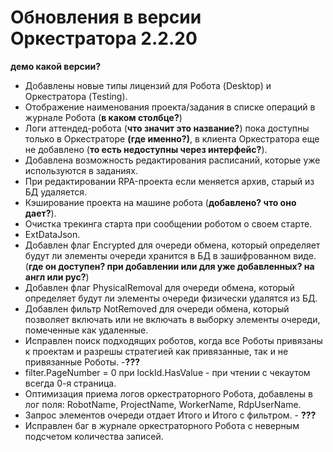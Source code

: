 # Обновления в версии Оркестратора 2.2.20

**демо какой версии?**

- Добавлены новые типы лицензий для Робота (Desktop) и Оркестратора (Testing).
- Отображение наименования проекта/задания в списке операций в журнале Робота (**в каком столбце?**)
- Логи аттендед-робота (**что значит это название?**) пока доступны только в Оркестраторе **(где именно?)**, в клиента Оркестратора еще не добавлено (**то есть недоступны через интерфейс?**).
- Добавлена возможность редактирования расписаний, которые уже используются в заданиях.
- При редактировании RPA-проекта если меняется архив, старый из БД удаляется.
- Кэширование проекта на машине робота (**добавлено? что оно дает?**).
- Очистка трекинга старта при сообщении роботом о своем старте.
- ExtDataJson.
- Добавлен флаг Encrypted для очереди обмена, который определяет будут ли элементы очереди хранится в БД в зашифрованном виде. (**где он доступен? при добавлении или для уже добавленных? на англ или рус?**)
- Добавлен флаг PhysicalRemoval для очереди обмена, который определяет будут ли элементы очереди физически удалятся из БД.
- Добавлен фильтр NotRemoved для очереди обмена, который позволяет включать или не включать в выборку элементы очереди, помеченные как удаленные.
- Исправлен поиск подходящих роботов, когда все Роботы привязаны к проектам и разрешы стратегией как привязанные, так и не привязанные Роботы. -**???**
- filter.PageNumber = 0 при lockId.HasValue - при чтении с чекаутом всегда 0-я страница.
- Оптимизация приема логов оркестраторного Робота, добавлены в лог поля: RobotName, ProjectName, WorkerName, RdpUserName.
- Запрос элементов очереди отдает Итого и Итого с фильтром. - **???**
- Исправлен баг в журнале оркестраторного Робота с неверным подсчетом количества записей.
